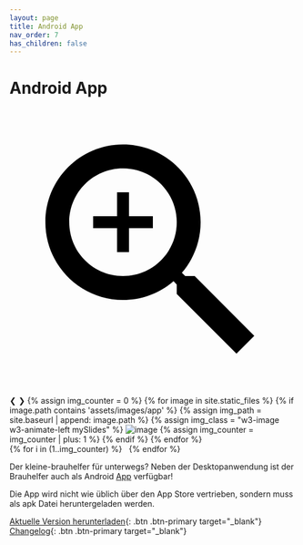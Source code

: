 ```yaml
---
layout: page
title: Android App
nav_order: 7
has_children: false
---
```


# Android App

<div class="slideshow w3-display-container">
    <a href="" class="slideshow-overlay" target=_blank>
        <svg class="w3-display-middle" xmlns="http://www.w3.org/2000/svg" viewBox="0 0 24 24" fill="#000000"><path d="M0 0h24v24H0V0z" fill="none"/><path d="M15.5 14h-.79l-.28-.27C15.41 12.59 16 11.11 16 9.5 16 5.91 13.09 3 9.5 3S3 5.91 3 9.5 5.91 16 9.5 16c1.61 0 3.09-.59 4.23-1.57l.27.28v.79l5 4.99L20.49 19l-4.99-5zm-6 0C7.01 14 5 11.99 5 9.5S7.01 5 9.5 5 14 7.01 14 9.5 11.99 14 9.5 14zm.5-7H9v2H7v1h2v2h1v-2h2V9h-2z"/></svg>
    </a>
    <a class="w3-display-left slideshow-skip" onclick="carousel(-1);">&#10094;</a>
    <a class="w3-display-right slideshow-skip" onclick="carousel();">&#10095;</a>
    {% assign img_counter = 0 %}
    {% for image in site.static_files %}
        {% if image.path contains 'assets/images/app' %}
            {% assign img_path = site.baseurl | append: image.path %}
            {% assign img_class = "w3-image w3-animate-left mySlides" %}
            <!-- BOTH: {{img_path}} -->
            <img src="{{img_path}}" class="{{img_class}} hide-none" alt="image" />
            {% assign img_counter = img_counter | plus: 1 %}
        {% endif %}
    {% endfor %}
</div>

<div class="w3-center slide-indicators" style="width:100%">
    {% for i in (1..img_counter) %}
          <a class="dot-mark" onclick='carousel({{i}})'>&nbsp;</a>
    {% endfor %}
</div>

Der kleine-brauhelfer für unterwegs? Neben der Desktopanwendung ist der Brauhelfer auch als Android [App](http://github.com/kleiner-brauhelfer/kleiner-brauhelfer-app) verfügbar!

Die App wird nicht wie üblich über den App Store vertrieben, sondern muss als apk Datei heruntergeladen werden.


[Aktuelle Version herunterladen](http://github.com/kleiner-brauhelfer/kleiner-brauhelfer-app/releases/latest){: .btn .btn-primary target="_blank"}
[Changelog](http://github.com/kleiner-brauhelfer/kleiner-brauhelfer-app/blob/master/CHANGELOG.md){: .btn .btn-primary target="_blank"}
